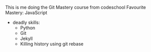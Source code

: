 This is me doing the Git Mastery course from codeschool
Favourite Mastery: JavaScript
* deadly skills:
  * Python
  * Git
  * Jekyll
  * Killing history using git rebase
